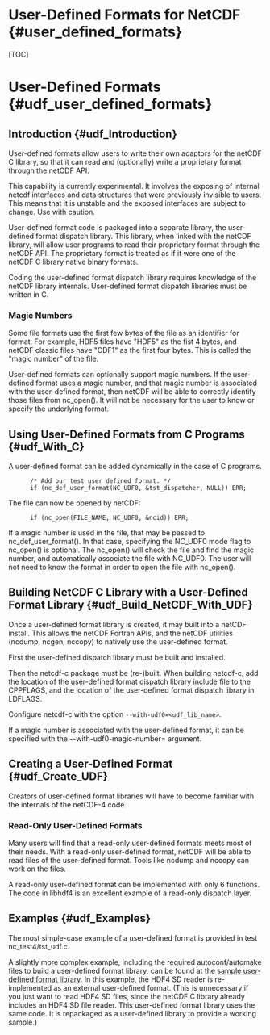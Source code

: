 User-Defined Formats for NetCDF {#user_defined_formats}
===============================

[TOC]

User-Defined Formats {#udf_user_defined_formats}
=====================================

## Introduction {#udf_Introduction}

User-defined formats allow users to write their own adaptors for the
netCDF C library, so that it can read and (optionally) write a
proprietary format through the netCDF API.

This capability is currently experimental. It involves the exposing of internal
netcdf interfaces and data structures that were previously invisible to users.
This means that it is unstable and the exposed interfaces are subject to change.
Use with caution.

User-defined format code is packaged into a separate library, the
user-defined format dispatch library. This library, when linked with
the netCDF library, will allow user programs to read their proprietary
format through the netCDF API. The proprietary format is treated as if
it were one of the netCDF C library native binary formats.

Coding the user-defined format dispatch library requires knowledge of
the netCDF library internals. User-defined format dispatch libraries
must be written in C.

### Magic Numbers

Some file formats use the first few bytes of the file as an identifier
for format. For example, HDF5 files have "HDF5" as the fist 4 bytes,
and netCDF classic files have "CDF1" as the first four bytes. This is
called the "magic number" of the file.

User-defined formats can optionally support magic numbers. If the
user-defined format uses a magic number, and that magic number is
associated with the user-defined format, then netCDF will be able to
correctly identify those files from nc_open(). It will not be
necessary for the user to know or specify the underlying format.

## Using User-Defined Formats from C Programs {#udf_With_C}

A user-defined format can be added dynamically in the case of C programs.

```
      /* Add our test user defined format. */
      if (nc_def_user_format(NC_UDF0, &tst_dispatcher, NULL)) ERR;
```

The file can now be opened by netCDF:

```
      if (nc_open(FILE_NAME, NC_UDF0, &ncid)) ERR;
```

If a magic number is used in the file, that may be passed to
nc_def_user_format(). In that case, specifying the NC_UDF0 mode flag
to nc_open() is optional. The nc_open() will check the file and find
the magic number, and automatically associate the file with
NC_UDF0. The user will not need to know the format in order to open
the file with nc_open().

## Building NetCDF C Library with a User-Defined Format Library {#udf_Build_NetCDF_With_UDF}

Once a user-defined format library is created, it may built into a
netCDF install. This allows the netCDF Fortran APIs, and the netCDF
utilities (ncdump, ncgen, nccopy) to natively use the user-defined
format.

First the user-defined dispatch library must be built and installed.

Then the netcdf-c package must be (re-)built. When building netcdf-c,
add the location of the user-defined format dispatch library include
file to the CPPFLAGS, and the location of the user-defined format
dispatch library in LDFLAGS.

Configure netcdf-c with the option ````--with-udf0=<udf_lib_name>````.

If a magic number is associated with the user-defined format, it can
be specified with the --with-udf0-magic-number= argument.

## Creating a User-Defined Format {#udf_Create_UDF}

Creators of user-defined format libraries will have to become familiar
with the internals of the netCDF-4 code.

### Read-Only User-Defined Formats

Many users will find that a read-only user-defined formats meets most
of their needs. With a read-only user-defined format, netCDF will be
able to read files of the user-defined format. Tools like ncdump and
nccopy can work on the files.

A read-only user-defined format can be implemented with only 6
functions. The code in libhdf4 is an excellent example of a read-only
dispatch layer.

## Examples {#udf_Examples}

The most simple-case example of a user-defined format is provided in
test nc_test4/tst_udf.c.

A slightly more complex example, including the required
autoconf/automake files to build a user-defined format library, can be
found at the [sample user-defined format
library](https://github.com/NOAA-GSD/sample-netcdf-dispatch). In this
example, the HDF4 SD reader is re-implemented as an external
user-defined format. (This is unnecessary if you just want to read
HDF4 SD files, since the netCDF C library already includes an HDF4 SD
file reader. This user-defined format library uses the same code. It
is repackaged as a user-defined library to provide a working sample.)
